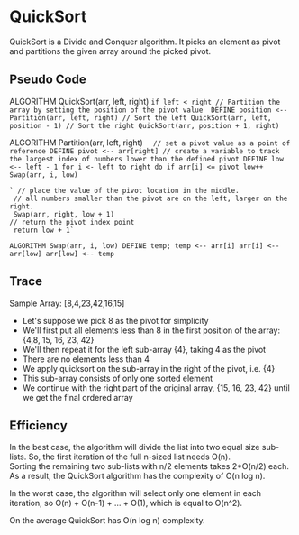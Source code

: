 # QuickSort

QuickSort is a Divide and Conquer algorithm. It picks an element as pivot and partitions the given array around the picked pivot. 

## Pseudo Code 

ALGORITHM QuickSort(arr, left, right)
    `if left < right
        // Partition the array by setting the position of the pivot value 
        DEFINE position <-- Partition(arr, left, right)
        // Sort the left
        QuickSort(arr, left, position - 1)
        // Sort the right
        QuickSort(arr, position + 1, right)`

ALGORITHM Partition(arr, left, right)
  `  // set a pivot value as a point of reference
    DEFINE pivot <-- arr[right]
    // create a variable to track the largest index of numbers lower than the defined pivot
    DEFINE low <-- left - 1
    for i <- left to right do
        if arr[i] <= pivot
            low++
            Swap(arr, i, low)`

    ` // place the value of the pivot location in the middle.
     // all numbers smaller than the pivot are on the left, larger on the right. 
     Swap(arr, right, low + 1)
    // return the pivot index point
     return low + 1`

`ALGORITHM Swap(arr, i, low)
    DEFINE temp;
    temp <-- arr[i]
    arr[i] <-- arr[low]
    arr[low] <-- temp`

## Trace
Sample Array: [8,4,23,42,16,15]<br/>

* Let's suppose we pick 8 as the pivot for simplicity
* We'll first put all elements less than 8 in the first position of the array: {4,8, 15, 16, 23, 42}
* We'll then repeat it for the left sub-array {4}, taking 4 as the pivot
* There are no elements less than 4
* We apply quicksort on the sub-array in the right of the pivot, i.e. {4}
* This sub-array consists of only one sorted element
* We continue with the right part of the original array, {15, 16, 23, 42} until we get the final ordered array

## Efficiency
In the best case, the algorithm will divide the list into two equal size sub-lists. So, the first iteration of the full n-sized list needs O(n).<br/> Sorting the remaining two sub-lists with n/2 elements takes 2*O(n/2) each.<br/> As a result, the QuickSort algorithm has the complexity of O(n log n).

In the worst case, the algorithm will select only one element in each iteration, so O(n) + O(n-1) + … + O(1), which is equal to O(n^2).

On the average QuickSort has O(n log n) complexity.
